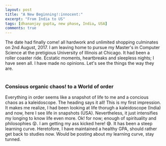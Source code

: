 ```yaml
---
layout: post
title: "A New Beginning!:innocent:"
excerpt: "From India to US"
tags: [dhananjay gupta, new phase, India, USA]
comments: true
---
```


The date had finally come! all hardwork and unlimited shopping culminates on 2nd August, 2017. I am leaving home to pursue my Master's in Computer Science at the pretigious University of Illinois at Chicago. It had been a roller coaster ride. Ecstatic moments, heartbreaks and sleepless nights; I have seen all. I have made no opinions. Let's see the things the way they are.<br/><br/>  
### Consious organic chaos! to a World of order

Everything in order seems like a snapshot of life to me and a concious chaos as a kaleidoscope. The heading says it all! This is my first impression. It makes me realize, I had been looking at life thorugh a kaleidoscope (India) and now, here I see life in snapshots (USA). Nevertheless, it just intensifies my longing to know life even more. Ok! for now; enough of spirituality and philosophies :stuck_out_tongue_closed_eyes:. I am getting my ass kicked here! :sweat_smile:. It has been a steep learning curve. Heretofore, I have maintained a healthy GPA, should rather get back to studies now. Would be posting about my learning curve, stay tunned.      
